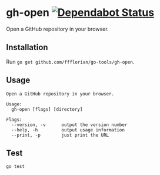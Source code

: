# gh-open [![Dependabot Status](https://api.dependabot.com/badges/status?host=github&repo=ffflorian/go-tools)](https://dependabot.com)

Open a GitHub repository in your browser.

## Installation

Run `go get github.com/ffflorian/go-tools/gh-open`.

## Usage

```
Open a GitHub repository in your browser.

Usage:
  gh-open [flags] [directory]

Flags:
  --version, -v      output the version number
  --help, -h         output usage information
  --print, -p        just print the URL
```

## Test

```
go test
```
